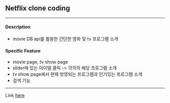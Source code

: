 ## Netflix clone coding

---

#### Description

- movie DB api를 활용한 간단한 영화 및 tv 프로그램 소개

#### Specific Feature

- movie page, tv show page
- slider에 있는 아이템 클릭 -> 각각의 해당 프로그램 소개
- tv show page에서 현재 방영되는 프로그램과 인기있는 프로그램 소개
- 검색 기능

---

Link [here](https://jangth0655.github.io/react-starflix-app/)
